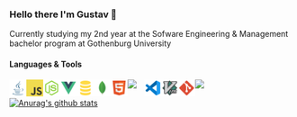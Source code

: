 ### Hello there I'm Gustav 👋

Currently studying my 2nd year at the Sofware Engineering & Management bachelor program at Gothenburg University

#### Languages & Tools

<img width="30px" align="left" src="https://github.com/vscode-icons/vscode-icons/blob/master/icons/file_type_java.svg">
<img width="30px" align="left" src="https://raw.githubusercontent.com/voodootikigod/logo.js/master/js.png">
<img width="30px" align="left" src="https://github.com/vscode-icons/vscode-icons/blob/master/icons/file_type_node.svg">
<img width="30px" align="left" src="https://github.com/vscode-icons/vscode-icons/blob/master/icons/file_type_vue.svg">
<img width="30px" align="left" src="https://github.com/vscode-icons/vscode-icons/blob/master/icons/file_type_sql.svg">
<img width="30px" align="left" src="https://github.com/vscode-icons/vscode-icons/blob/master/icons/file_type_mongo.svg">
<img width="30px" align="left" src="https://github.com/vscode-icons/vscode-icons/blob/master/icons/file_type_html.svg">
<img width="30px" align="left" src="https://maxcdn.icons8.com/Share/icon/Operating_Systems/linux1600.png">
<img width="30px" align="left" src="https://raw.githubusercontent.com/vscode-icons/vscode-icons/7dee48469efc251a6426e81c788482e2734f7b7d/icons/file_type_vscode.svg">
<img width="30px" align="left" src="https://raw.githubusercontent.com/vscode-icons/vscode-icons/7dee48469efc251a6426e81c788482e2734f7b7d/icons/file_type_vim.svg">
<img width="30px" align="left" src="https://raw.githubusercontent.com/vscode-icons/vscode-icons/7dee48469efc251a6426e81c788482e2734f7b7d/icons/file_type_git.svg">
<img width="30px" src="https://img.icons8.com/officel/2x/console.png">

<!--START_SECTION:activity-->
<!--END_SECTION:activity-->

[![Anurag's github stats](https://github-readme-stats.vercel.app/api?username=Gurrmann&show_icons=true&count_private=true&theme=tokyonight)](https://github.com/anuraghazra/github-readme-stats)
<!--
**Gurrmann/Gurrmann** is a ✨ _special_ ✨ repository because its `README.md` (this file) appears on your GitHub profile.

Here are some ideas to get you started:

- 🔭 I’m currently working on ...
- 🌱 I’m currently learning ...
- 👯 I’m looking to collaborate on ...
- 🤔 I’m looking for help with ...
- 💬 Ask me about ...
- 📫 How to reach me: ...
- 😄 Pronouns: ...
- ⚡ Fun fact: ...
-->

